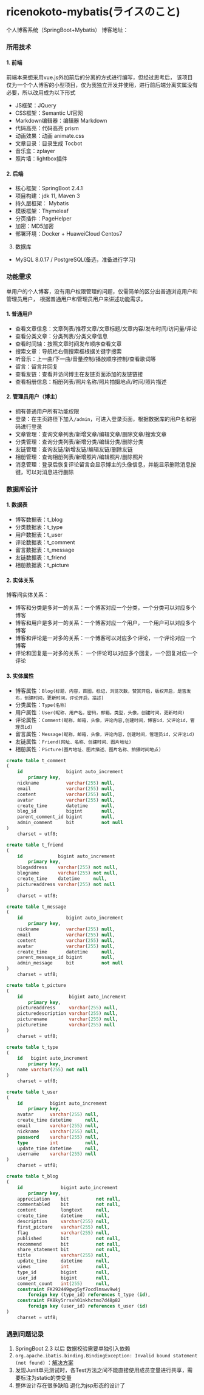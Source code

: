 # ricenokoto-mybatis(ライスのこと)
个人博客系统（SpringBoot+Mybatis）
博客地址：

### 所用技术
#### 1. 前端  
前端本来想采用vue.js外加前后的分离的方式进行编写，但经过思考后，
该项目仅为一个个人博客的小型项目，仅为我独立开发并使用，进行前后端分离实属没有必要，所以改用成为以下形式
- JS框架：JQuery
- CSS框架：Semantic UI官网
- Markdown编辑器：编辑器 Markdown
- 代码高亮：代码高亮 prism
- 动画效果：动画 animate.css
- 文章目录：目录生成 Tocbot
- 音乐盒：zplayer
- 照片墙：lightbox插件
#### 2. 后端
- 核心框架：SpringBoot 2.4.1
- 项目构建：jdk 11, Maven 3
- 持久层框架： Mybatis
- 模板框架：Thymeleaf
- 分页插件：PageHelper
- 加密：MD5加密
- 部署环境：Docker + HuaweiCloud Centos7

3. 数据库
- MySQL 8.0.17 / PostgreSQL(备选，准备进行学习)

### 功能需求

单用户的个人博客，没有用户权限管理的问题，仅需简单的区分出普通浏览用户和管理员用户，
根据普通用户和管理员用户来讲述功能需求。

#### 1. 普通用户
- 查看文章信息：文章列表/推荐文章/文章标题/文章内容/发布时间/访问量/评论
- 查看分类文章：分类列表/分类文章信息
- 查看时间轴：按照文章时间发布顺序查看文章
- 搜索文章：导航栏右侧搜索框根据关键字搜索
- 听音乐：上一曲/下一曲/音量控制/播放顺序控制/查看歌词等
- 留言：留言并回复
- 查看友链：查看并访问博主在友链页面添加的友链链接
- 查看相册信息：相册列表/照片名称/照片拍摄地点/时间/照片描述

#### 2. 管理员用户（博主）

- 拥有普通用户所有功能权限
- 登录：在主页路径下加入`/admin`，可进入登录页面，根据数据库的用户名和密码进行登录
- 文章管理：查询文章列表/新增文章/编辑文章/删除文章/搜索文章
- 分类管理：查询分类列表/新增分类/编辑分类/删除分类
- 友链管理：查询友链/新增友链/编辑友链/删除友链
- 相册管理：查询相册列表/新增照片/编辑照片/删除照片
- 消息管理：登录后恢复评论留言会显示博主的头像信息，并能显示删除消息按键，可以对消息进行删除

### 数据库设计

#### 1. 数据表
- 博客数据表：t_blog
- 分类数据表：t_type
- 用户数据表：t_user
- 评论数据表：t_comment
- 留言数据表：t_message
- 友链数据表：t_friend
- 相册数据表：t_picture
#### 2. 实体关系
   博客间实体关系：
   - 博客和分类是多对一的关系：一个博客对应一个分类，一个分类可以对应多个博客
   - 博客和用户是多对一的关系：一个博客对应一个用户，一个用户可以对应多个博客
   - 博客和评论是一对多的关系：一个博客可以对应多个评论，一个评论对应一个博客
   - 评论和回复是一对多的关系： 一个评论可以对应多个回复，一个回复对应一个评论

#### 3. 实体属性
+ 博客属性：`Blog(标题，内容，首图，标记，浏览次数，赞赏开启，版权开启，是否发布，创建时间，更新时间，评论开启，描述)`
+ 分类属性：`Type(名称）`
+ 用户属性：`User(昵称，用户名，密码，邮箱。类型，头像，创建时间，更新时间)`
+ 评论属性：`Comment(昵称，邮箱，头像，评论内容,创建时间，博客id，父评论id，管理员id)`
+ 留言属性：`Message(昵称，邮箱，头像，评论内容，创建时间，管理员id，父评论id)`
+ 友链属性：`Friend(网址、名称、创建时间、图片地址)`
+ 相册属性：`Picture(图片地址、图片描述、图片名称、拍摄时间地点)`


```sql
create table t_comment
(
    id                bigint auto_increment
        primary key,
    nickname          varchar(255) null,
    email             varchar(255) null,
    content           varchar(255) null,
    avatar            varchar(255) null,
    create_time       datetime     null,
    blog_id           bigint       null,
    parent_comment_id bigint       null,
    admin_comment     bit          not null
)
    charset = utf8;

create table t_friend
(
    id             bigint auto_increment
        primary key,
    blogaddress    varchar(255) not null,
    blogname       varchar(255) not null,
    create_time    datetime     null,
    pictureaddress varchar(255) not null
)
    charset = utf8;

create table t_message
(
    id                bigint auto_increment
        primary key,
    nickname          varchar(255) null,
    email             varchar(255) null,
    content           varchar(255) null,
    avatar            varchar(255) null,
    create_time       datetime     null,
    parent_message_id bigint       null,
    admin_message     bit          not null
)
    charset = utf8;

create table t_picture
(
    id                 bigint auto_increment
        primary key,
    pictureaddress     varchar(255) null,
    picturedescription varchar(255) null,
    picturename        varchar(255) null,
    picturetime        varchar(255) null
)
    charset = utf8;

create table t_type
(
    id   bigint auto_increment
        primary key,
    name varchar(255) not null
)
    charset = utf8;

create table t_user
(
    id          bigint auto_increment
        primary key,
    avatar      varchar(255) null,
    create_time datetime     null,
    email       varchar(255) null,
    nickname    varchar(255) null,
    password    varchar(255) null,
    type        int          null,
    update_time datetime     null,
    username    varchar(255) null
)
    charset = utf8;

create table t_blog
(
    id              bigint auto_increment
        primary key,
    appreciation    bit          not null,
    commentabled    bit          not null,
    content         longtext     null,
    create_time     datetime     null,
    description     varchar(255) null,
    first_picture   varchar(255) null,
    flag            varchar(255) null,
    published       bit          not null,
    recommend       bit          not null,
    share_statement bit          not null,
    title           varchar(255) null,
    update_time     datetime     null,
    views           int          null,
    type_id         bigint       null,
    user_id         bigint       null,
    comment_count   int(255)     null,
    constraint FK292449gwg5yf7ocdlmswv9w4j
        foreign key (type_id) references t_type (id),
    constraint FK8ky5rrsxh01nkhctmo7d48p82
        foreign key (user_id) references t_user (id)
)
    charset = utf8;


```


### 遇到问题记录

1. SpringBoot 2.3 以后 数据校验需要单独引入依赖
2. `org.apache.ibatis.binding.BindingException: Invalid bound statement (not found)`
：[解决方案](https://blog.csdn.net/sundacheng1989/article/details/81630370)
3. 发现Junit单元测试时，各Test方法之间不能直接使用成员变量进行共享，需要标注为static的类变量
4. 整体设计存在很多缺陷 退化为jsp形态的设计了

